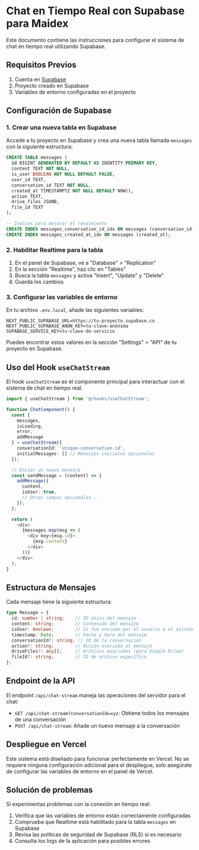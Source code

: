 # Chat en Tiempo Real con Supabase para Maidex

Este documento contiene las instrucciones para configurar el sistema de chat en tiempo real utilizando Supabase.

## Requisitos Previos

1. Cuenta en [Supabase](https://supabase.com)
2. Proyecto creado en Supabase
3. Variables de entorno configuradas en el proyecto

## Configuración de Supabase

### 1. Crear una nueva tabla en Supabase

Accede a tu proyecto en Supabase y crea una nueva tabla llamada `messages` con la siguiente estructura:

```sql
CREATE TABLE messages (
  id BIGINT GENERATED BY DEFAULT AS IDENTITY PRIMARY KEY,
  content TEXT NOT NULL,
  is_user BOOLEAN NOT NULL DEFAULT FALSE,
  user_id TEXT,
  conversation_id TEXT NOT NULL,
  created_at TIMESTAMPTZ NOT NULL DEFAULT NOW(),
  action TEXT,
  drive_files JSONB,
  file_id TEXT
);

-- Índices para mejorar el rendimiento
CREATE INDEX messages_conversation_id_idx ON messages (conversation_id);
CREATE INDEX messages_created_at_idx ON messages (created_at);
```

### 2. Habilitar Realtime para la tabla

1. En el panel de Supabase, ve a "Database" > "Replication"
2. En la sección "Realtime", haz clic en "Tables"
3. Busca la tabla `messages` y activa "Insert", "Update" y "Delete"
4. Guarda los cambios

### 3. Configurar las variables de entorno

En tu archivo `.env.local`, añade las siguientes variables:

```
NEXT_PUBLIC_SUPABASE_URL=https://tu-proyecto.supabase.co
NEXT_PUBLIC_SUPABASE_ANON_KEY=tu-clave-anónima
SUPABASE_SERVICE_KEY=tu-clave-de-servicio
```

Puedes encontrar estos valores en la sección "Settings" > "API" de tu proyecto en Supabase.

## Uso del Hook `useChatStream`

El hook `useChatStream` es el componente principal para interactuar con el sistema de chat en tiempo real.

```typescript
import { useChatStream } from '@/hooks/useChatStream';

function ChatComponent() {
  const { 
    messages, 
    isLoading, 
    error, 
    addMessage 
  } = useChatStream({
    conversationId: 'unique-conversation-id',
    initialMessages: [] // Mensajes iniciales opcionales
  });

  // Enviar un nuevo mensaje
  const sendMessage = (content) => {
    addMessage({
      content,
      isUser: true,
      // Otros campos opcionales...
    });
  };

  return (
    <div>
      {messages.map(msg => (
        <div key={msg.id}>
          {msg.content}
        </div>
      ))}
    </div>
  );
}
```

## Estructura de Mensajes

Cada mensaje tiene la siguiente estructura:

```typescript
type Message = {
  id: number | string;    // ID único del mensaje
  content: string;        // Contenido del mensaje
  isUser: boolean;        // Si fue enviado por el usuario o el asistente
  timestamp: Date;        // Fecha y hora del mensaje
  conversationId?: string; // ID de la conversación
  action?: string;        // Acción asociada al mensaje
  driveFiles?: any[];     // Archivos asociados (para Google Drive)
  fileId?: string;        // ID de archivo específico
};
```

## Endpoint de la API

El endpoint `/api/chat-stream` maneja las operaciones del servidor para el chat:

- `GET /api/chat-stream?conversationId=xyz`: Obtiene todos los mensajes de una conversación
- `POST /api/chat-stream`: Añade un nuevo mensaje a la conversación

## Despliegue en Vercel

Este sistema está diseñado para funcionar perfectamente en Vercel. No se requiere ninguna configuración adicional para el despliegue, solo asegúrate de configurar las variables de entorno en el panel de Vercel.

## Solución de problemas

Si experimentas problemas con la conexión en tiempo real:

1. Verifica que las variables de entorno están correctamente configuradas
2. Comprueba que Realtime está habilitado para la tabla `messages` en Supabase
3. Revisa las políticas de seguridad de Supabase (RLS) si es necesario
4. Consulta los logs de la aplicación para posibles errores 